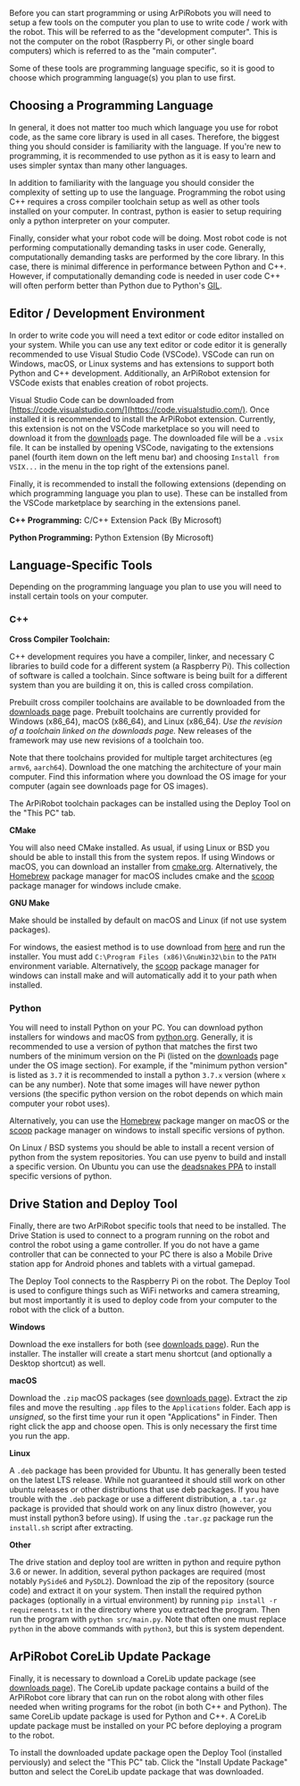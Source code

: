 
Before you can start programming or using ArPiRobots you will need to setup a few tools on the computer you plan to use to write code / work with the robot. This will be referred to as the "development computer". This is not the computer on the robot (Raspberry Pi, or other single board computers) which is referred to as the "main computer". 

Some of these tools are programming language specific, so it is good to choose which programming language(s) you plan to use first.


## Choosing a Programming Language

In general, it does not matter too much which language you use for robot code, as the same core library is used in all cases. Therefore, the biggest thing you should consider is familiarity with the language. If you're new to programming, it is recommended to use python as it is easy to learn and uses simpler syntax than many other languages.

In addition to familiarity with the language you should consider the complexity of setting up to use the language. Programming the robot using C++ requires a cross compiler toolchain setup as well as other tools installed on your computer. In contrast, python is easier to setup requiring only a python interpreter on your computer.

Finally, consider what your robot code will be doing. Most robot code is not performing computationally demanding tasks in user code. Generally, computationally demanding tasks are performed by the core library. In this case, there is minimal difference in performance between Python and C++. However, if computationally demanding code is needed in user code C++ will often perform better than Python due to Python's [GIL](https://wiki.python.org/moin/GlobalInterpreterLock).


## Editor / Development Environment

In order to write code you will need a text editor or code editor installed on your system. While you can use any text editor or code editor it is generally recommended to use Visual Studio Code (VSCode). VSCode can run on Windows, macOS, or Linux systems and has extensions to support both Python and C++ development. Additionally, an ArPiRobot extension for VSCode exists that enables creation of robot projects.

Visual Studio Code can be downloaded from [https://code.visualstudio.com/](https://code.visualstudio.com/). Once installed it is recommended to install the ArPiRobot extension. Currently, this extension is not on the VSCode marketplace so you will need to download it from the [downloads](../../downloads/latest.md) page. The downloaded file will be a `.vsix` file. It can be installed by opening VSCode, navigating to the extensions panel (fourth item down on the left menu bar) and choosing `Install from VSIX...` in the menu in the top right of the extensions panel.

Finally, it is recommended to install the following extensions (depending on which programming language you plan to use). These can be installed from the VSCode marketplace by searching in the extensions panel.

**C++ Programming:** C/C++ Extension Pack (By Microsoft)

**Python Programming:** Python Extension (By Microsoft)


## Language-Specific Tools

Depending on the programming language you plan to use you will need to install certain tools on your computer.

### C++

**Cross Compiler Toolchain:**

C++ development requires you have a compiler, linker, and necessary C libraries to build code for a different system (a Raspberry Pi). This collection of software is called a toolchain. Since software is being built for a different system than you are building it on, this is called cross compilation. 

Prebuilt cross compiler toolchains are available to be downloaded from the [downloads page](../../downloads/latest.md) page. Prebuilt toolchains are currently provided for Windows (x86_64), macOS (x86_64), and Linux (x86_64). *Use the revision of a toolchain linked on the downloads page.* New releases of the framework may use new revisions of a toolchain too.

Note that there toolchains provided for multiple target architectures (eg `armv6`, `aarch64`). Download the one matching the architecture of your main computer. Find this information where you download the OS image for your computer (again see downloads page for OS images).

The ArPiRobot toolchain packages can be installed using the Deploy Tool on the "This PC" tab.


**CMake**

You will also need CMake installed. As usual, if using Linux or BSD you should be able to install this from the system repos. If using Windows or macOS, you can download an installer from [cmake.org](https://cmake.org/). Alternatively, the [Homebrew](https://brew.sh/) package manager for macOS includes cmake and the [scoop](https://scoop.sh/) package manager for windows include cmake.

**GNU Make**

Make should be installed by default on macOS and Linux (if not use system packages). 

For windows, the easiest method is to use download from [here](https://gnuwin32.sourceforge.net/packages/make.htm) and run the installer. You must add `C:\Program Files (x86)\GnuWin32\bin` to the `PATH` environment variable. Alternatively, the [scoop](https://scoop.sh/) package manager for windows can install make and will automatically add it to your path when installed.

### Python

You will need to install Python on your PC. You can download python installers for windows and macOS from [python.org](https://www.python.org/downloads/). Generally, it is recommended to use a version of python that matches the first two numbers of the minimum version on the Pi (listed on the [downloads](../../downloads/latest.md) page under the OS image section). For example, if the "minimum python version" is listed as `3.7` it is recommended to install a python `3.7.x` version (where `x` can be any number). Note that some images will have newer python versions (the specific python version on the robot depends on which main computer your robot uses).

Alternatively, you can use the [Homebrew](https://brew.sh/) package manger on macOS or the [scoop](https://scoop.sh/) package manager on windows to install specific versions of python.

On Linux / BSD systems you should be able to install a recent version of python from the system repositories. You can use pyenv to build and install a specific version. On Ubuntu you can use the [deadsnakes PPA](https://launchpad.net/~deadsnakes/+archive/ubuntu/ppa) to install specific versions of python.


## Drive Station and Deploy Tool

Finally, there are two ArPiRobot specific tools that need to be installed. The Drive Station is used to connect to a program running on the robot and control the robot using a game controller. If you do not have a game controller that can be connected to your PC there is also a Mobile Drive station app for Android phones and tablets with a virtual gamepad.

The Deploy Tool connects to the Raspberry Pi on the robot. The Deploy Tool is used to configure things such as WiFi networks and camera streaming, but most importantly it is used to deploy code from your computer to the robot with the click of a button.

**Windows**

Download the exe installers for both (see [downloads page](../../downloads/latest.md)). Run the installer. The installer will create a start menu shortcut (and optionally a Desktop shortcut) as well.

**macOS**

Download the `.zip` macOS packages (see [downloads page](../../downloads/latest.md)). Extract the zip files and move the resulting `.app` files to the `Applications` folder. Each app is *unsigned*, so the first time your run it open "Applications" in Finder. Then right click the app and choose open. This is only necessary the first time you run the app.

**Linux**

A `.deb` package has been provided for Ubuntu. It has generally been tested on the latest LTS release. While not guaranteed it should still work on other ubuntu releases or other distributions that use deb packages. If you have trouble with the `.deb` package or use a different distribution, a `.tar.gz` package is provided that should work on any linux distro (however, you must install python3 before using). If using the `.tar.gz` package run the `install.sh` script after extracting.


**Other**

The drive station and deploy tool are written in python and require python 3.6 or newer. In addition, several python packages are required (most notably `PySide6` and `PySDL2`). Download the zip of the repository (source code) and extract it on your system. Then install the required python packages (optionally in a virtual environment) by running `pip install -r requirements.txt` in the directory where you extracted the program. Then run the program with `python src/main.py`. Note that often one must replace `python` in the above commands with `python3`, but this is system dependent.


## ArPiRobot CoreLib Update Package

Finally, it is necessary to download a CoreLib update package (see [downloads page](../../downloads/latest.md)). The CoreLib update package contains a build of the ArPiRobot core library that can run on the robot along with other files needed when writing programs for the robot (in both C++ and Python). The same CoreLib update package is used for Python and C++. A CoreLib update package must be installed on your PC before deploying a program to the robot.

To install the downloaded update package open the Deploy Tool (installed perviously) and select the "This PC" tab. Click the "Install Update Package" button and select the CoreLib update package that was downloaded.
